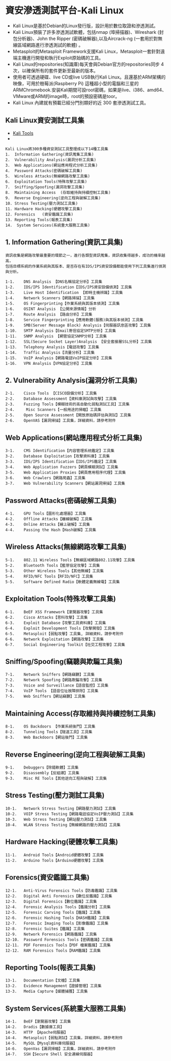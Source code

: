 
# 資安滲透測試平台-Kali Linux 
- Kali Linux是基於Debian的Linux發行版，設計用於數位取證和滲透測試。
- Kali Linux預裝了許多滲透測試軟體，包括nmap (埠掃描器)、Wireshark (封包分析器)、John the Ripper (密碼破解器),以及Aircrack-ng (一套用於對無線區域網路進行滲透測試的軟體) 。
- Metasploit的Metasploit Framework支援Kali Linux，Metasploit一套針對遠端主機進行開發和執行Exploit原始碼的工具。
- Kali Linux的repositories(知識庫)每天會與Debian官方的repositories同步 4 次，以確保所有的套件更新至最新的版本。
- 使用者可透過硬碟、live CD或live USB執行Kali Linux。且還基於ARM架構的映像，可用於樹莓派(Raspberry Pi) 這種超小型的電腦和三星的ARMChromebook.安装Kali期間可設root密碼，如果是live、i386、amd64、VMware或ARM的image時，root的預設密碼是toor。
- Kali Linux 內建就有預載已經分門別類好的近 300 套滲透測試工具。

## Kali Linux資安測試工具集

- [Kali Tools](https://www.kali.org/tools/)
- []()
```
Kali Linux將300多種資安測試工具整理成以下14種工具集
1.	Information Gathering(資訊蒐集工具集)
2.	Vulnerability Analysis(漏洞分析工具集)
3.	Web Applications(網站應用程式分析工具集)
4.	Password Attacks(密碼破解工具集)
5.	Wireless Attacks(無線網路攻擊工具集)
6.	Exploitation Tools(特殊攻擊工具集)
7.	Sniffing/Spoofing(漏洞攻擊工具集)
8.	Maintaining Access	(存取維持與持續控制工具集)
9.	Reverse Engineering(逆向工程與破解工具集)
10.	Stress Testing(壓力測試工具集)
11.	Hardware Hacking(硬體攻擊工具集)
12.	Forensics	(資安鑑識工具集)
13.	Reporting Tools(報表工具集)
14.	 System Services(系統重大服務工具集)
```
## 1.	Information Gathering(資訊工具集)
```
資訊收集是網路攻擊最重要的環節之一，進行各類型資訊蒐集，資訊收集得越多，成功的機率越高，
包括目標系統的作業系統與其版本、是否存在有IDS/IPS資安設備都能使用下列工具集進行偵測與分析。

1-1.	DNS Analysis 【DNS名稱協定分析】工具集
1-2.	IDS/IPS Identification【IDS/IPS資安設備偵測】工具集
1-3.	Live Host Identification 【即時主機辨識】工具集
1-4.	Network Scanners【網路掃描】工具集
1-5.	OS Fingerprinting【作業系統與其版本偵測】工具集
1-6.	OSINT Analysis 【公開來源情報】分析
1-7.	Route Analysis 【路由分析】工具集
1-8.	Service Fingerprinting【應用軟體(服務)與其版本偵測】工具集
1-9.	SMB(Server Message Block) Analysis【伺服器訊息區攻擊】工具集
1-10.	SMTP Analysis【Email寄信協定SMTP分析】工具集
1-11.	SNMP Analysis 【網管協定SNMP分析】工具集
1-12.	SSL(Secure Socket Layer)Analysis 【安全套接層SSL分析】工具集
1-13.	Telephony Analysis【電話攻擊】工具集
1-14.	Traffic Analysis【流量分析】工具集
1-15.	VoIP Analysis【網路電話VoIP協定分析】工具集
1-16.	VPN Analysis【VPN協定分析】工具集
```
## 2.	Vulnerability Analysis(漏洞分析工具集)
```
2-1.	Cisco Tools 【CISCO設備分析】工具集
2-2.	Database Assessment【資料庫測試與攻擊】工具集
2-3.	Fuzzing Tools【模糊技術的高自動化弱點測試工具】工具集
2-4.	 Misc Scanners【一般用途的掃瞄】工具集
2-5.	Open Source Assessment【開放原始碼評估與測試】工具集
2-6.	OpenVAS【漏洞掃描】工具集，詳細資料，請參考附件
```
## Web Applications(網站應用程式分析工具集)
```
3-1.	CMS Identification【内容管理系统鑑定】工具集
3-2.	Database Exploitation【攻擊資料庫】工具集
3-3.	IDS/IPS Identification【IDS/IPS鑑定】工具集
3-4.	Web Application Fuzzers【網頁模糊測試】工具集
3-5.	Web Application Proxies【網頁應用程序代理】工具集
3-6.	Web Crawlers【網路爬蟲】工具集
3-7.	Web Vulnerability Scanners【網站漏洞掃描】工具集
```
## Password Attacks(密碼破解工具集)
```
4-1.	GPU Tools【圖形化處理器】工具集
4-2.	Offline Attacks【離線破解】工具集
4-3.	Online Attacks【線上破解】工具集
4-4.	Passing the Hash【Hash破解】工具集
```
## Wireless Attacks(無線網路攻擊工具集)
```
5-1.	802.11 Wireless Tools【無線區域網路802.11攻擊】工具集
5-2.	Bluetooth Tools【藍芽協定攻擊】工具集
5-3.	Other Wireless Tools【其他無線】工具集
5-4.	RFID/NFC Tools【RFID/NFC】工具集
5-5.	Software Defined Radio【軟體定義無線電】工具集
```
## Exploitation Tools(特殊攻擊工具集)
```
6-1.	BeEF XSS Framework【瀏覽器攻擊】工具集
6-2.	Cisco Attacks【思科攻擊】工具集
6-3.	Exploit Database【攻擊工具資料庫】工具集
6-4.	Exploit Development Tools【攻擊開發】工具集
6-5.	Metasploit【弱點攻擊】工具集, 詳細資料，請參考附件
6-6.	Network Exploitation【網路攻擊】工具集
6-7.	Social Engineering Toolkit【社交工程攻擊】工具集
```
## Sniffing/Spoofing(竊聽與欺騙工具集)
```
7-1.	Network Sniffers【網路竊聽】工具集
7-2.	Network Spoofing【網路欺騙攻擊】工具集
7-3.	Voice and Surveillance【語音監控】工具集
7-4.	VoIP Tools 【語音位址故障排除】工具集
7-5.	Web Sniffers【網站竊聽】工具集
```
## Maintaining Access(存取維持與持續控制工具集)
```
8-1.	OS Backdoors 【作業系統後門】工具集
8-2.	Tunneling Tools【隧道工具】工具集
8-3.	Web Backdoors【網站後門】工具集
```
## Reverse Engineering(逆向工程與破解工具集)
```
9-1.	Debuggers【除錯軟體】工具集
9-2.	Disassembly【反組譯】工具集
9-3.	Misc RE Tools【其他逆向工程與破解】工具集
```
## Stress Testing(壓力測試工具集)
```
10-1.	Network Stress Testing【網路壓力測試】工具集
10-2.	VOIP Stress Testing【網路電話協定VoIP壓力測試】工具集
10-3.	Web Stress Testing【網站壓力測試】工具集
10-4.	WLAN Stress Testing【無線網路的壓力測試】工具集
```
## Hardware Hacking(硬體攻擊工具集)
```
11-1.	Android Tools【Android硬體攻擊】工具集
11-2.	Arduino Tools【Arduino硬體攻擊】工具集
```
## Forensics(資安鑑識工具集)
```
12-1.	Anti-Virus Forensics Tools【防毒鑑識】工具集
12-2.	Digital Anti Forensics【數位反鑑識】工具集
12-3.	Digital Forensics【數位鑑識】工具集
12-4.	Forensic Analysis Tools【鑑識分析】工具集
12-5.	Forensic Carving Tools【鑑識】工具集
12-6.	Forensic Hashing Tools【HASH鑑識】工具集
12-7.	Forensic Imaging Tools【影像鑑識】工具集
12-8.	Forensic Suites【鑑識】工具集
12-9.	Network Forensics【網路鑑識】工具集
12-10.	Password Forensics Tools【密碼鑑識】工具集
12-11.	PDF Forensics Tools【PDF 檔案鑑識】工具集
12-12.	RAM Forensics Tools【RAM鑑識】工具集
```
## Reporting Tools(報表工具集)
```
13-1.	Documentation【文檔】工具集
13-2.	Evidence Management【證據管理】工具集
13-3.	Media Capture【媒體捕獲】工具集
```
## System Services(系統重大服務工具集)
```
14-1.	BeEF【瀏覽器攻擊】工具集
14-2.	Dradis【數據庫工具】
14-3.	HTTP 【Apache伺服器】
14-4.	Metasploit【弱點測試】工具集，詳細資料，請參考附件
14-5.	MySQL【Mysql資料庫伺服器】
14-6.	OpenVas【漏洞掃瞄】工具集，詳細資料，請參考附件
14-7.	SSH【Secure Shell 安全連線伺服器】
```
